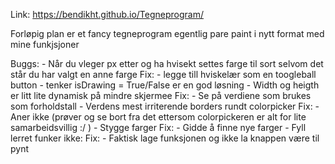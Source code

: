 Link: https://bendikht.github.io/Tegneprogram/

Forløpig plan er et fancy tegneprogram
egentlig pare paint i nytt format med mine funkjsjoner


Buggs:
    - Når du vleger px etter og ha hvisekt settes farge til sort selvom det står du har valgt en anne farge
        Fix:
            - legge till hviskelær som en toogleball button
            - tenker isDrawing = True/False er en god løsning
    - Width og heigth er litt lite dynamisk på mindre skjermee
        Fix:
            - Se på verdiene som brukes som forholdstall
    - Verdens mest irriterende borders rundt colorpicker
        Fix:
            - Aner ikke (prøver og se bort fra det ettersom colorpickeren er alt for lite samarbeidsvillig :/ )
    - Stygge farger
        Fix:
            - Gidde å finne nye farger
    - Fyll lerret funker ikke:
        Fix:
            - Faktisk lage funksjonen og ikke la knappen være til pynt
   
